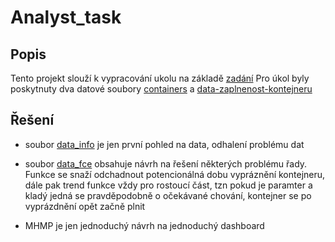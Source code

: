 # Analyst_task
## Popis

Tento projekt slouží k vypracování ukolu na základě [zadání](Zadání/zadani.pdf)
Pro úkol byly poskytnuty dva datové soubory [containers](Zadání/containers.geojson) a [data-zaplnenost-kontejneru](Zadání/measurements-march.csv)

## Řešení 
- soubor [data_info](data_info.ipynb) je jen první pohled na data, odhalení problému dat
- soubor [data_fce](detection_fun.ipynb)  obsahuje návrh na řešení některých problému řady. Funkce se snaží odchadnout potencionálná dobu vypráznění kontejneru, dále pak trend funkce vždy pro rostoucí část, tzn pokud je paramter a kladý jedná se pravděpodobně o očekávané chování, kontejner se po vyprázdnění opět začně plnit
  
- MHMP je jen jednoduchý návrh na jednoduchý dashboard
  
